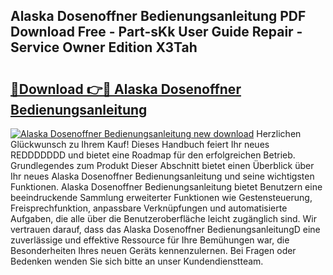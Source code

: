 ## Alaska Dosenoffner Bedienungsanleitung PDF Download Free - Part-sKk User Guide Repair - Service Owner Edition X3Tah

# <h2><a href="http://df2cv7w.blite.top/?on=Alaska+Dosenoffner+Bedienungsanleitung">🔗Download 👉🔴 Alaska Dosenoffner Bedienungsanleitung</a></h2>

[![Alaska Dosenoffner Bedienungsanleitung new download](https://i.imgur.com/lujVjoI.png)](http://df2cv7w.blite.top/?on=Alaska+Dosenoffner+Bedienungsanleitung)
Herzlichen Glückwunsch zu Ihrem Kauf! Dieses Handbuch feiert Ihr neues REDDDDDDD und bietet eine Roadmap für den erfolgreichen Betrieb. Grundlegendes zum Produkt Dieser Abschnitt bietet einen Überblick über Ihr neues Alaska Dosenoffner Bedienungsanleitung und seine wichtigsten Funktionen. Alaska Dosenoffner Bedienungsanleitung bietet Benutzern eine beeindruckende Sammlung erweiterter Funktionen wie Gestensteuerung, Freisprechfunktion, anpassbare Verknüpfungen und automatisierte Aufgaben, die alle über die Benutzeroberfläche leicht zugänglich sind. Wir vertrauen darauf, dass das Alaska Dosenoffner BedienungsanleitungD eine zuverlässige und effektive Ressource für Ihre Bemühungen war, die Besonderheiten Ihres neuen Geräts kennenzulernen. Bei Fragen oder Bedenken wenden Sie sich bitte an unser Kundendienstteam.
